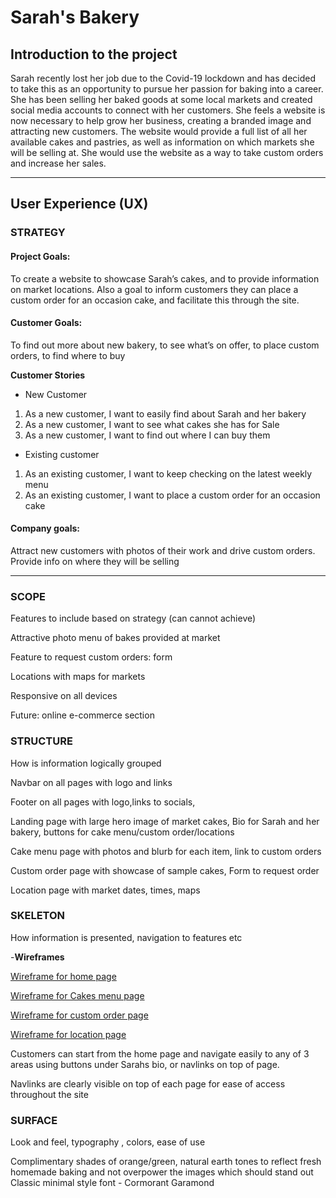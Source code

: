 # Sarah's Bakery

## Introduction to the project
Sarah recently lost her job due to the Covid-19 lockdown and has decided to take this as an opportunity to pursue her passion for baking into a career. She has been selling her baked goods at some local markets and created social media accounts to connect with her customers. She feels a website is now necessary to help grow her business, creating a branded image and attracting new customers. The website would provide a full list of all her available cakes and pastries, as well as information on which markets she will be selling at. She would use the website as a way to take custom orders and increase her sales.

---

## **User Experience (UX)**
###  STRATEGY
#### Project Goals:
To create a website to showcase Sarah’s cakes, and to provide information on market locations. Also a goal to inform customers they can place a custom order for an occasion cake, and facilitate this through the site.

#### Customer Goals:
To find out more about new bakery, to see what’s on offer, to place custom orders, to find where to buy

**Customer Stories**
- New Customer
1. As a new customer, I want to easily find about Sarah and her bakery
2. As a new customer, I want to see what cakes she has for Sale
3. As a new customer, I want to find out where I can buy them

- Existing customer
1. As an existing customer, I want to keep checking on the latest weekly menu
2. As an existing customer, I want to place a custom order for an occasion cake

#### Company goals:
Attract new customers with photos of their work and drive custom orders. Provide info on where they will be selling

---

### SCOPE

Features to include based on strategy (can cannot achieve)

Attractive photo menu of bakes provided at market

Feature to request custom orders: form

Locations with maps for markets

Responsive on all devices

Future: online e-commerce section


### STRUCTURE

How is information logically grouped

Navbar on all pages with logo and links

Footer on all pages with logo,links to socials, 

Landing page with large hero image of market cakes, Bio for Sarah and her bakery, buttons for cake menu/custom order/locations

Cake menu page with photos and blurb for each item, link to custom orders

Custom order page with showcase of sample cakes, Form to request order

Location page with market dates, times, maps


### SKELETON

How information is presented, navigation to features etc

-**Wireframes**

[Wireframe for home page](https://github.com/annemarie293/sarahs-bakery/blob/master/assets/images/wireframes/Wireframe-home.png)

[Wireframe for Cakes menu page](https://github.com/annemarie293/sarahs-bakery/blob/master/assets/images/wireframes/Wireframe-our%20cakes.png)

[Wireframe for custom order page](https://github.com/annemarie293/sarahs-bakery/blob/master/assets/images/wireframes/Wireframe-custom%20orders.png)

[Wireframe for location page](https://github.com/annemarie293/sarahs-bakery/blob/master/assets/images/wireframes/Wireframe-find%20us.png)

Customers can start from the home page and navigate easily to any of 3 areas using buttons under Sarahs bio, or navlinks on top of page.

Navlinks are clearly visible on top of each page for ease of access throughout the site


### SURFACE

Look and feel, typography , colors, ease of use

Complimentary shades of orange/green, natural earth tones to reflect fresh homemade baking and not overpower the images which should stand out
Classic  minimal style font - Cormorant Garamond
